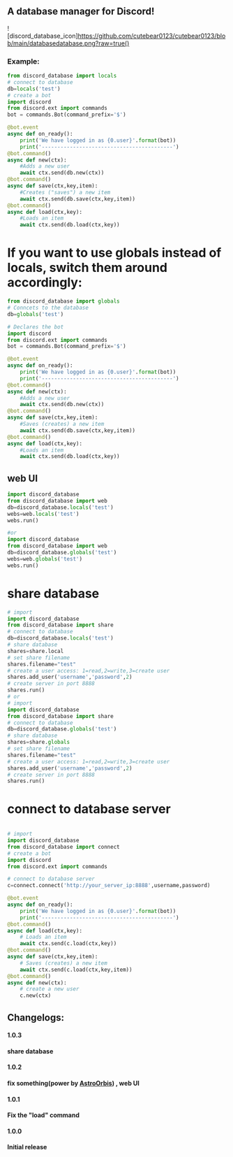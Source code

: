 ## A database manager for Discord!

![discord_database_icon]https://github.com/cutebear0123/cutebear0123/blob/main/databasedatabase.png?raw=true()

### Example:
```python
from discord_database import locals
# connect to database
db=locals('test')
# create a bot
import discord
from discord.ext import commands
bot = commands.Bot(command_prefix='$')

@bot.event
async def on_ready():
    print('We have logged in as {0.user}'.format(bot))
    print('------------------------------------------')
@bot.command()
async def new(ctx):
    #Adds a new user
    await ctx.send(db.new(ctx))
@bot.command()
async def save(ctx,key,item):
    #Creates ("saves") a new item
    await ctx.send(db.save(ctx,key,item))
@bot.command()
async def load(ctx,key):
    #Loads an item
    await ctx.send(db.load(ctx,key))
```
# If you want to use globals instead of locals, switch them around accordingly:
```python
from discord_database import globals
# Conncets to the database
db=globals('test')

# Declares the bot
import discord
from discord.ext import commands
bot = commands.Bot(command_prefix='$')

@bot.event
async def on_ready():
    print('We have logged in as {0.user}'.format(bot))
    print('------------------------------------------')
@bot.command()
async def new(ctx):
    #Adds a new user
    await ctx.send(db.new(ctx))
@bot.command()
async def save(ctx,key,item):
    #Saves (creates) a new item
    await ctx.send(db.save(ctx,key,item))
@bot.command()
async def load(ctx,key):
    #Loads an item
    await ctx.send(db.load(ctx,key))
```
## web UI
```python
import discord_database
from discord_database import web
db=discord_database.locals('test')
webs=web.locals('test')
webs.run()

#or
import discord_database
from discord_database import web
db=discord_database.globals('test')
webs=web.globals('test')
webs.run()
```
# share database
```python
# import
import discord_database
from discord_database import share
# connect to database
db=discord_database.locals('test')
# share database
shares=share.local
# set share filename
shares.filename="test"
# create a user access: 1=read,2=write,3=create user
shares.add_user('username','password',2)
# create server in port 8888
shares.run()
# or
# import
import discord_database
from discord_database import share
# connect to database
db=discord_database.globals('test')
# share database
shares=share.globals
# set share filename
shares.filename="test"
# create a user access: 1=read,2=write,3=create user
shares.add_user('username','password',2)
# create server in port 8888
shares.run()
```
# connect to database server
```python

# import
import discord_database
from discord_database import connect
# create a bot
import discord
from discord.ext import commands

# connect to database server
c=connect.connect('http://your_server_ip:8888',username,password)

@bot.event
async def on_ready():
    print('We have logged in as {0.user}'.format(bot))
    print('------------------------------------------')
@bot.command()
async def load(ctx,key):
    # Loads an item
    await ctx.send(c.load(ctx,key))
@bot.command()
async def save(ctx,key,item):
    # Saves (creates) a new item
    await ctx.send(c.load(ctx,key,item))
@bot.command()
async def new(ctx):
    # create a new user
    c.new(ctx)


```
## Changelogs:
#### 1.0.3
#### share database
#### 1.0.2
#### fix something(power by [AstroOrbis](https://github.com/AstroOrbis)) , web UI
#### 1.0.1
#### Fix the "load" command

#### 1.0.0
#### Initial release
